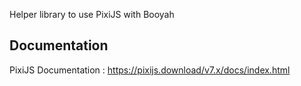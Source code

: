 Helper library to use PixiJS with Booyah

## Documentation

PixiJS Documentation : https://pixijs.download/v7.x/docs/index.html
